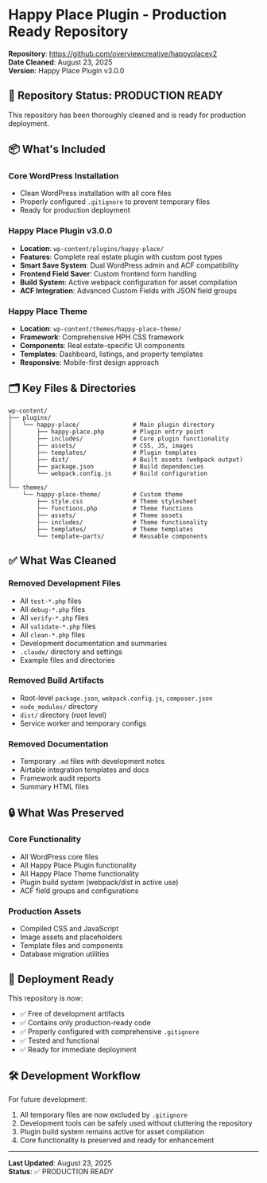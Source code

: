 # Happy Place Plugin - Production Ready Repository

**Repository**: https://github.com/overviewcreative/happyplacev2  
**Date Cleaned**: August 23, 2025  
**Version**: Happy Place Plugin v3.0.0

## 🎯 Repository Status: PRODUCTION READY

This repository has been thoroughly cleaned and is ready for production deployment.

## 📦 What's Included

### Core WordPress Installation
- Clean WordPress installation with all core files
- Properly configured `.gitignore` to prevent temporary files
- Ready for production deployment

### Happy Place Plugin v3.0.0
- **Location**: `wp-content/plugins/happy-place/`
- **Features**: Complete real estate plugin with custom post types
- **Smart Save System**: Dual WordPress admin and ACF compatibility
- **Frontend Field Saver**: Custom frontend form handling
- **Build System**: Active webpack configuration for asset compilation
- **ACF Integration**: Advanced Custom Fields with JSON field groups

### Happy Place Theme
- **Location**: `wp-content/themes/happy-place-theme/`
- **Framework**: Comprehensive HPH CSS framework
- **Components**: Real estate-specific UI components
- **Templates**: Dashboard, listings, and property templates
- **Responsive**: Mobile-first design approach

## 🗂️ Key Files & Directories

```
wp-content/
├── plugins/
│   └── happy-place/               # Main plugin directory
│       ├── happy-place.php        # Plugin entry point
│       ├── includes/              # Core plugin functionality
│       ├── assets/                # CSS, JS, images
│       ├── templates/             # Plugin templates
│       ├── dist/                  # Built assets (webpack output)
│       ├── package.json           # Build dependencies
│       └── webpack.config.js      # Build configuration
│
└── themes/
    └── happy-place-theme/         # Custom theme
        ├── style.css              # Theme stylesheet
        ├── functions.php          # Theme functions
        ├── assets/                # Theme assets
        ├── includes/              # Theme functionality
        ├── templates/             # Theme templates
        └── template-parts/        # Reusable components
```

## ✅ What Was Cleaned

### Removed Development Files
- All `test-*.php` files
- All `debug-*.php` files  
- All `verify-*.php` files
- All `validate-*.php` files
- All `clean-*.php` files
- Development documentation and summaries
- `.claude/` directory and settings
- Example files and directories

### Removed Build Artifacts
- Root-level `package.json`, `webpack.config.js`, `composer.json`
- `node_modules/` directory
- `dist/` directory (root level)
- Service worker and temporary configs

### Removed Documentation
- Temporary `.md` files with development notes
- Airtable integration templates and docs
- Framework audit reports
- Summary HTML files

## 🔒 What Was Preserved

### Core Functionality
- All WordPress core files
- All Happy Place Plugin functionality
- All Happy Place Theme functionality
- Plugin build system (webpack/dist in active use)
- ACF field groups and configurations

### Production Assets
- Compiled CSS and JavaScript
- Image assets and placeholders
- Template files and components
- Database migration utilities

## 🚀 Deployment Ready

This repository is now:
- ✅ Free of development artifacts
- ✅ Contains only production-ready code
- ✅ Properly configured with comprehensive `.gitignore`
- ✅ Tested and functional
- ✅ Ready for immediate deployment

## 🛠️ Development Workflow

For future development:
1. All temporary files are now excluded by `.gitignore`
2. Development tools can be safely used without cluttering the repository
3. Plugin build system remains active for asset compilation
4. Core functionality is preserved and ready for enhancement

---

**Last Updated**: August 23, 2025  
**Status**: ✅ PRODUCTION READY
